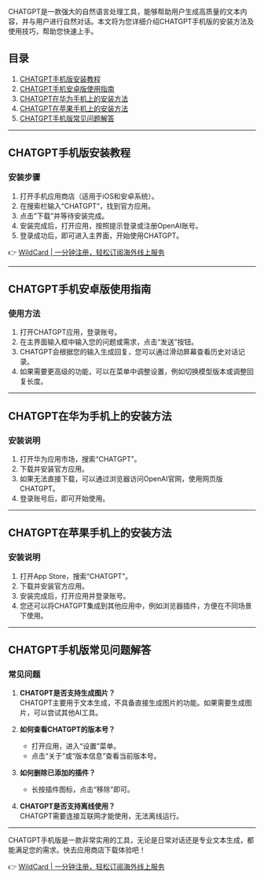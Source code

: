 CHATGPT是一款强大的自然语言处理工具，能够帮助用户生成高质量的文本内容，并与用户进行自然对话。本文将为您详细介绍CHATGPT手机版的安装方法及使用技巧，帮助您快速上手。

## 目录
1. [CHATGPT手机版安装教程](#chatgpt手机版安装教程)
2. [CHATGPT手机安卓版使用指南](#chatgpt手机安卓版使用指南)
3. [CHATGPT在华为手机上的安装方法](#chatgpt在华为手机上的安装方法)
4. [CHATGPT在苹果手机上的安装方法](#chatgpt在苹果手机上的安装方法)
5. [CHATGPT手机版常见问题解答](#chatgpt手机版常见问题解答)

---

## CHATGPT手机版安装教程

### 安装步骤
1. 打开手机应用商店（适用于iOS和安卓系统）。
2. 在搜索栏输入“CHATGPT”，找到官方应用。
3. 点击“下载”并等待安装完成。
4. 安装完成后，打开应用，按照提示登录或注册OpenAI账号。
5. 登录成功后，即可进入主界面，开始使用CHATGPT。

👉 [WildCard | 一分钟注册，轻松订阅海外线上服务](https://bit.ly/bewildcard)

---

## CHATGPT手机安卓版使用指南

### 使用方法
1. 打开CHATGPT应用，登录账号。
2. 在主界面输入框中输入您的问题或需求，点击“发送”按钮。
3. CHATGPT会根据您的输入生成回复，您可以通过滑动屏幕查看历史对话记录。
4. 如果需要更高级的功能，可以在菜单中调整设置，例如切换模型版本或调整回复长度。

---

## CHATGPT在华为手机上的安装方法

### 安装说明
1. 打开华为应用市场，搜索“CHATGPT”。
2. 下载并安装官方应用。
3. 如果无法直接下载，可以通过浏览器访问OpenAI官网，使用网页版CHATGPT。
4. 登录账号后，即可开始使用。

---

## CHATGPT在苹果手机上的安装方法

### 安装说明
1. 打开App Store，搜索“CHATGPT”。
2. 下载并安装官方应用。
3. 安装完成后，打开应用并登录账号。
4. 您还可以将CHATGPT集成到其他应用中，例如浏览器插件，方便在不同场景下使用。

---

## CHATGPT手机版常见问题解答

### 常见问题
1. **CHATGPT是否支持生成图片？**  
   CHATGPT主要用于文本生成，不具备直接生成图片的功能。如果需要生成图片，可以尝试其他AI工具。

2. **如何查看CHATGPT的版本号？**  
   - 打开应用，进入“设置”菜单。
   - 点击“关于”或“版本信息”查看当前版本号。

3. **如何删除已添加的插件？**  
   - 长按插件图标，点击“移除”即可。

4. **CHATGPT是否支持离线使用？**  
   CHATGPT需要连接互联网才能使用，无法离线运行。

---

CHATGPT手机版是一款非常实用的工具，无论是日常对话还是专业文本生成，都能满足您的需求。快去应用商店下载体验吧！

👉 [WildCard | 一分钟注册，轻松订阅海外线上服务](https://bit.ly/bewildcard)